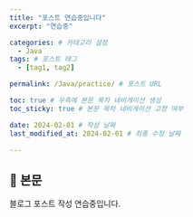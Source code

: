 ```yaml
---
title: "포스트 연습중입니다"
excerpt: "연습중"

categories: # 카테고리 설정
  - Java
tags: # 포스트 태그
  - [tag1, tag2]

permalink: /Java/practice/ # 포스트 URL

toc: true # 우측에 본문 목차 네비게이션 생성
toc_sticky: true # 본문 목차 네비게이션 고정 여부

date: 2024-02-01 # 작성 날짜
last_modified_at: 2024-02-01 # 최종 수정 날짜

---
```


## 🦥 본문

블로그 포스트 작성 연습중입니다.
